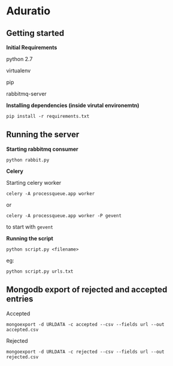 # Aduratio

Getting started
--

**Initial Requirements**

python 2.7

virtualenv

pip

rabbitmq-server


**Installing dependencies (inside virutal environemtn)**

`pip install -r requirements.txt`


Running the server
--

**Starting rabbitmq consumer**

`python rabbit.py`

**Celery**

Starting celery worker

`celery -A processqueue.app worker`

or

`celery -A processqueue.app worker -P gevent`

to start with `gevent`


**Running the script**

`python script.py <filename>`

eg:

`python script.py urls.txt`



Mongodb export of rejected and accepted entries
--

Accepted

`mongoexport -d URLDATA -c accepted --csv --fields url --out accepted.csv`

Rejected

`mongoexport -d URLDATA -c rejected --csv --fields url --out rejected.csv`


